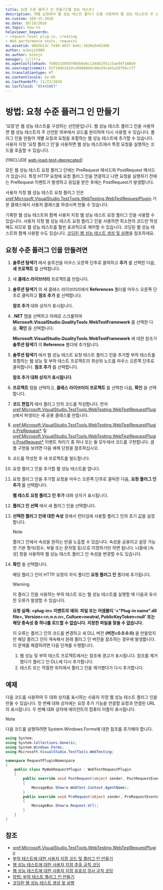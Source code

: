 ```yaml
---
title: 요청 수준 플러그 인 만들기(웹 성능 테스트)
description: 개별 요청에서 웹 성능 테스트 플러그 인을 사용하여 웹 성능 테스트의 주 선언문 외부에서 코드를 다시 사용할 수 있는 방법을 알아봅니다.
ms.custom: SEO-VS-2020
ms.date: 10/19/2016
ms.topic: how-to
helpviewer_keywords:
- request-level plug-in, creating
- Web performance tests, requests
ms.assetid: d0b5b23c-7e94-4637-be6c-2620a5442d46
author: mikejo5000
ms.author: mikejo
manager: jillfra
ms.openlocfilehash: fb0b5339507866b8e6c134db2951c5ae94f108b9
ms.sourcegitcommit: 02f14db142dce68d084dcb0a19ca41a16f5bccff
ms.translationtype: HT
ms.contentlocale: ko-KR
ms.lasthandoff: 11/23/2020
ms.locfileid: "95441067"
---
```

# <a name="how-to-create-a-request-level-plug-in"></a>방법: 요청 수준 플러그 인 만들기

‘요청’은 웹 성능 테스트를 구성하는 선언문입니다. 웹 성능 테스트 플러그 인을 사용하면 웹 성능 테스트의 주 선언문 외부에서 코드를 분리하여 다시 사용할 수 있습니다. 플러그 인을 만들어 개별 요청과 요청을 포함하는 웹 성능 테스트에 추가할 수 있습니다. 사용자 지정 ‘요청 플러그 인’을 사용하면 웹 성능 테스트에서 특정 요청을 실행하는 코드를 호출할 수 있습니다.

[!INCLUDE [web-load-test-deprecated](includes/web-load-test-deprecated.md)]

모든 웹 성능 테스트 요청 플러그 인에는 PreRequest 메서드와 PostRequest 메서드가 있습니다. 특정 HTTP 요청에 요청 플러그 인을 연결하고 나면 요청을 실행하기 전에는 PreRequest 이벤트가 발생하고 응답을 받은 후에는 PostRequest가 발생합니다.

사용자 지정 웹 성능 테스트 요청 플러그 인은 <xref:Microsoft.VisualStudio.TestTools.WebTesting.WebTestRequestPlugin> 기본 클래스에서 사용자 클래스를 파생시켜 만들 수 있습니다.

기록한 웹 성능 테스트와 함께 사용자 지정 웹 성능 테스트 요청 플러그 인을 사용할 수 있습니다. 사용자 지정 웹 성능 테스트 요청 플러그 인을 사용하면 최소한의 코드만 작성해도 되므로 웹 성능 테스트를 훨씬 효과적으로 제어할 수 있습니다. 코딩된 웹 성능 테스트와 함께 사용할 수도 있습니다. [코딩된 웹 성능 테스트 생성 및 실행](../test/generate-and-run-a-coded-web-performance-test.md)을 참조하세요.

## <a name="to-create-a-request-level-plug-in"></a>요청 수준 플러그 인을 만들려면

1. **솔루션 탐색기** 에서 솔루션을 마우스 오른쪽 단추로 클릭하고 **추가** 를 선택한 다음, **새 프로젝트** 를 선택합니다.

2. 새 **클래스 라이브러리** 프로젝트를 만듭니다.

3. **솔루션 탐색기** 의 새 클래스 라이브러리에서 **References** 폴더를 마우스 오른쪽 단추로 클릭하고 **참조 추가** 를 선택합니다.

     **참조 추가** 대화 상자가 표시됩니다.

4. **.NET** 탭을 선택하고 아래로 스크롤하여 **Microsoft.VisualStudio.QualityTools.WebTestFramework** 를 선택한 다음, **확인** 을 선택합니다.

     **Microsoft.VisualStudio.QualityTools.WebTestFramework** 에 대한 참조가 **솔루션 탐색기** 의 **Reference** 폴더에 추가됩니다.

5. **솔루션 탐색기** 에서 웹 성능 테스트 요청 테스트 플러그 인을 추가할 부하 테스트를 포함하는 웹 성능 및 부하 테스트 프로젝트의 최상위 노드를 마우스 오른쪽 단추로 클릭합니다. **참조 추가** 를 선택합니다.

     **참조 추가 대화 상자가 표시됩니다**.

6. **프로젝트** 탭을 선택하고, **클래스 라이브러리 프로젝트** 를 선택한 다음, **확인** 을 선택합니다.

7. **코드 편집기** 에서 플러그 인의 코드를 작성합니다. 먼저 <xref:Microsoft.VisualStudio.TestTools.WebTesting.WebTestRequestPlugin>에서 파생되는 새 공용 클래스를 만듭니다.

8. <xref:Microsoft.VisualStudio.TestTools.WebTesting.WebTestRequestPlugin.PreRequest*> 및 <xref:Microsoft.VisualStudio.TestTools.WebTesting.WebTestRequestPlugin.PostRequest*> 이벤트 처리기 중 하나 또는 둘 모두에서 코드를 구현합니다. 샘플 구현을 보려면 다음 예제 단원을 참조하십시오.

9. 코드를 작성한 후 새 프로젝트를 빌드합니다.

10. 요청 플러그 인을 추가할 웹 성능 테스트를 엽니다.

11. 요청 플러그 인을 추가할 요청을 마우스 오른쪽 단추로 클릭한 다음, **요청 플러그 인 추가** 를 선택합니다.

     **웹 테스트 요청 플러그 인 추가** 대화 상자가 표시됩니다.

12. **플러그 인 선택** 에서 새 플러그 인을 선택합니다.

13. **선택한 플러그 인에 대한 속성** 창에서 런타임에 사용할 플러그 인의 초기 값을 설정합니다.

    > [!NOTE]
    > 플러그 인에서 속성을 원하는 만큼 노출할 수 있습니다. 속성을 공용이고 설정 가능한 기본 형식(정수, 부울 또는 문자열 등)으로 지정하기만 하면 됩니다. 나중에 [속성] 창을 사용하여 웹 성능 테스트 플러그 인 속성을 변경할 수도 있습니다.

14. **확인** 을 선택합니다.

     해당 플러그 인이 HTTP 요청의 자식 폴더인 **요청 플러그 인** 폴더에 추가됩니다.

    > [!WARNING]
    > 이 플러그 인을 사용하는 부하 테스트 또는 웹 성능 테스트를 실행할 때 다음과 유사한 오류가 발생할 수 있습니다.
    >
    > **요청 실패: \<plug-in> 이벤트의 예외: 파일 또는 어셈블리 '\<"Plug-in name".dll file>, Version=\<n.n.n.n>, Culture=neutral, PublicKeyToken=null' 또는 해당 종속성 중 하나를 로드할 수 없습니다. 지정한 파일을 찾을 수 없습니다.**
    >
    > 이 오류는 플러그 인의 코드를 변경하고 새 DLL 버전 **(버전=0.0.0.0)** 을 만들었지만 해당 플러그 인이 계속해서 원래 플러그 인 버전을 참조하는 경우에 발생합니다. 이 문제를 해결하려면 다음 단계를 수행합니다.
    >
    > 1. 웹 성능 및 부하 테스트 프로젝트에서는 참조에 경고가 표시됩니다. 참조를 제거했다가 플러그 인 DLL에 다시 추가합니다.
    > 2. 테스트 또는 적절한 위치에서 플러그 인을 제거했다가 다시 추가합니다.

## <a name="example"></a>예제

다음 코드를 사용하여 두 대화 상자를 표시하는 사용자 지정 웹 성능 테스트 플러그 인을 만들 수 있습니다. 첫 번째 대화 상자에는 요청 추가 기능을 연결할 요청과 연결된 URL이 표시됩니다. 두 번째 대화 상자에 에이전트의 컴퓨터 이름이 표시됩니다.

> [!NOTE]
> 다음 코드를 실행하려면 System.Windows.Forms에 대한 참조를 추가해야 합니다.

```csharp
using System;
using System.Collections.Generic;
using System.Windows.Forms;
using Microsoft.VisualStudio.TestTools.WebTesting;

namespace RequestPluginNamespace
{
    public class MyWebRequestPlugin : WebTestRequestPlugin
    {
        public override void PostRequest(object sender, PostRequestEventArgs e)
        {
            MessageBox.Show(e.WebTest.Context.AgentName);
        }
        public override void PreRequest(object sender, PreRequestEventArgs e)
        {
            MessageBox.Show(e.Request.Url);
        }
    }
}
```

## <a name="see-also"></a>참조

- <xref:Microsoft.VisualStudio.TestTools.WebTesting.WebTestRequestPlugin>
- [부하 테스트에 대한 사용자 지정 코드 및 플러그 인 만들기](../test/create-custom-code-and-plug-ins-for-load-tests.md)
- [웹 성능 테스트에 대한 사용자 지정 추출 규칙 코딩](../test/code-a-custom-extraction-rule-for-a-web-performance-test.md)
- [웹 성능 테스트에 대한 사용자 지정 유효성 검사 규칙 코딩](../test/code-a-custom-validation-rule-for-a-web-performance-test.md)
- [방법: 부하 테스트 플러그 인 만들기](../test/how-to-create-a-load-test-plug-in.md)
- [코딩된 웹 성능 테스트 생성 및 실행](../test/generate-and-run-a-coded-web-performance-test.md)
